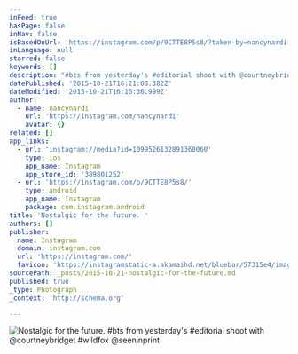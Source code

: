 ```yaml
---
inFeed: true
hasPage: false
inNav: false
isBasedOnUrl: 'https://instagram.com/p/9CTTE8P5s8/?taken-by=nancynardi'
inLanguage: null
starred: false
keywords: []
description: "#bts from yesterday's #editorial shoot with @courtneybridget #wildfox @seeninprint"
datePublished: '2015-10-21T16:21:08.382Z'
dateModified: '2015-10-21T16:16:36.999Z'
author:
  - name: nancynardi
    url: 'https://instagram.com/nancynardi'
    avatar: {}
related: []
app_links:
  - url: 'instagram://media?id=1099526132891360060'
    type: ios
    app_name: Instagram
    app_store_id: '389801252'
  - url: 'https://instagram.com/p/9CTTE8P5s8/'
    type: android
    app_name: Instagram
    package: com.instagram.android
title: 'Nostalgic for the future. '
authors: []
publisher:
  name: Instagram
  domain: instagram.com
  url: 'https://instagram.com/'
  favicon: 'https://instagramstatic-a.akamaihd.net/bluebar/57315e4/images/ico/favicon.ico'
sourcePath: _posts/2015-10-21-nostalgic-for-the-future.md
published: true
_type: Photograph
_context: 'http://schema.org'

---
```

![Nostalgic for the future&period; &num;bts from yesterday's &num;editorial shoot with &commat;courtneybridget &num;wildfox &commat;seeninprint](https://igcdn-photos-c-a.akamaihd.net/hphotos-ak-xaf1/t51.2885-15/e15/12093360_1707102476172066_556062110_n.jpg)